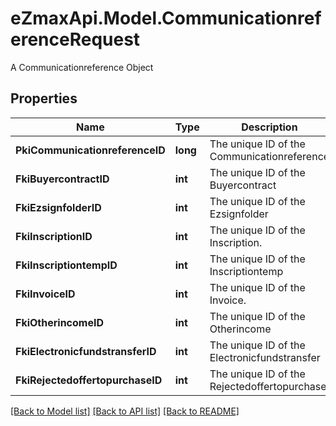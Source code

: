 # eZmaxApi.Model.CommunicationreferenceRequest
A Communicationreference Object

## Properties

Name | Type | Description | Notes
------------ | ------------- | ------------- | -------------
**PkiCommunicationreferenceID** | **long** | The unique ID of the Communicationreference | [optional] 
**FkiBuyercontractID** | **int** | The unique ID of the Buyercontract | [optional] 
**FkiEzsignfolderID** | **int** | The unique ID of the Ezsignfolder | [optional] 
**FkiInscriptionID** | **int** | The unique ID of the Inscription. | [optional] 
**FkiInscriptiontempID** | **int** | The unique ID of the Inscriptiontemp | [optional] 
**FkiInvoiceID** | **int** | The unique ID of the Invoice. | [optional] 
**FkiOtherincomeID** | **int** | The unique ID of the Otherincome | [optional] 
**FkiElectronicfundstransferID** | **int** | The unique ID of the Electronicfundstransfer | [optional] 
**FkiRejectedoffertopurchaseID** | **int** | The unique ID of the Rejectedoffertopurchase | [optional] 

[[Back to Model list]](../README.md#documentation-for-models) [[Back to API list]](../README.md#documentation-for-api-endpoints) [[Back to README]](../README.md)

